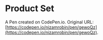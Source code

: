 # Product Set

A Pen created on CodePen.io. Original URL: [https://codepen.io/nizamrobin/pen/gewoQz](https://codepen.io/nizamrobin/pen/gewoQz).


